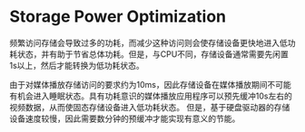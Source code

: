 # Storage Power Optimization
频繁访问存储会导致过多的功耗，而减少这种访问则会使存储设备更快地进入低功耗状态，并有助于节省总体功耗。但是，与CPU不同，存储设备通常需要先闲置1s以上，然后才能转换为低功耗状态。

由于对媒体播放存储访问的要求约为10ms，因此存储设备在媒体播放期间不可能有机会进入睡眠状态。具有功耗意识的媒体播放应用程序可以预先缓冲10s左右的视频数据，从而使固态存储设备进入低功耗状态。 但是，基于硬盘驱动器的存储设备速度较慢，因此需要数分钟的预缓冲才能实现有意义的节能。